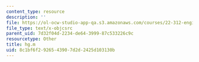 ```yaml
---
content_type: resource
description: ''
file: https://ol-ocw-studio-app-qa.s3.amazonaws.com/courses/22-312-engineering-of-nuclear-reactors-fall-2015/8c1bf6f2926543907d2d2425d103130b_hg.m
file_type: text/x-objcsrc
parent_uid: 7d32f04d-2234-de64-3999-87c533226c9c
resourcetype: Other
title: hg.m
uid: 8c1bf6f2-9265-4390-7d2d-2425d103130b
---
```


